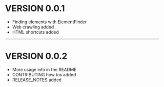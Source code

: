 
# VERSION 0.0.1

- Finding elements with ElementFinder
- Web crawling added
- HTML shortcuts added

---


# VERSION 0.0.2

- More usage info in the README 
- CONTRIBUTING how tos added
- RELEASE_NOTES added
